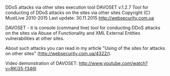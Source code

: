 DDoS attacks via other sites execution tool
DAVOSET v.1.2.7
Tool for conducting of DDoS attacks on the sites via other sites
Copyright (C) MustLive 2010-2015
Last update: 30.11.2015
http://websecurity.com.ua

DAVOSET - it is console (command line) tool for conducting DDoS attacks on the sites via Abuse of Functionality and XML External Entities vulnerabilities at other sites.

About such attacks you can read in my article "Using of the sites for attacks on other sites" (http://websecurity.com.ua/4322/).

Video demonstration of DAVOSET: http://www.youtube.com/watch?v=RKi35-f346I
